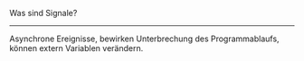 Was sind Signale?

---

Asynchrone Ereignisse, bewirken Unterbrechung des Programmablaufs, können extern Variablen verändern.